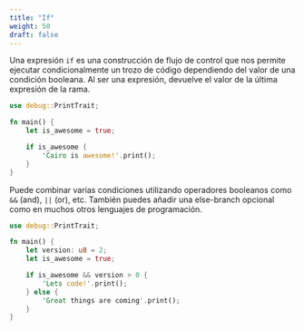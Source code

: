 ```yaml
---
title: "If"
weight: 50
draft: false
---
```


Una expresión `if` es una construcción de flujo de control que nos permite ejecutar condicionalmente un trozo de código dependiendo del valor de una condición booleana. Al ser una expresión, devuelve el valor de la última expresión de la rama.

```rust {.codebox}
use debug::PrintTrait;

fn main() {
    let is_awesome = true;

    if is_awesome {
        'Cairo is awesome!'.print();
    }
}
```

Puede combinar varias condiciones utilizando operadores booleanos como `&&` (and), `||` (or), etc.
También puedes añadir una else-branch opcional como en muchos otros lenguajes de programación.

```rust {.codebox}
use debug::PrintTrait;

fn main() {
    let version: u8 = 2;
    let is_awesome = true;

    if is_awesome && version > 0 {
        'Lets code!'.print();
    } else {
        'Great things are coming'.print();
    }
}
```

